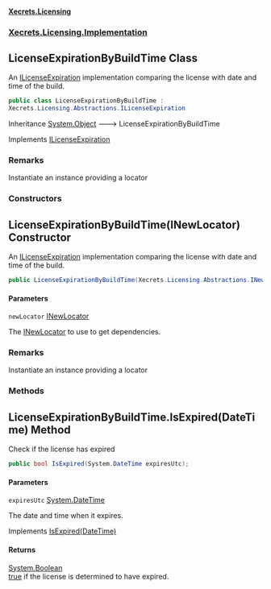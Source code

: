 #### [Xecrets.Licensing](index.md 'index')
### [Xecrets.Licensing.Implementation](Xecrets.Licensing.Implementation.md 'Xecrets.Licensing.Implementation')

## LicenseExpirationByBuildTime Class

An [ILicenseExpiration](Xecrets.Licensing.Abstractions.ILicenseExpiration.md 'Xecrets.Licensing.Abstractions.ILicenseExpiration') implementation comparing the license with date and time of the build.

```csharp
public class LicenseExpirationByBuildTime :
Xecrets.Licensing.Abstractions.ILicenseExpiration
```

Inheritance [System.Object](https://docs.microsoft.com/en-us/dotnet/api/System.Object 'System.Object') &#129106; LicenseExpirationByBuildTime

Implements [ILicenseExpiration](Xecrets.Licensing.Abstractions.ILicenseExpiration.md 'Xecrets.Licensing.Abstractions.ILicenseExpiration')

### Remarks
Instantiate an instance providing a locator
### Constructors

<a name='Xecrets.Licensing.Implementation.LicenseExpirationByBuildTime.LicenseExpirationByBuildTime(Xecrets.Licensing.Abstractions.INewLocator)'></a>

## LicenseExpirationByBuildTime(INewLocator) Constructor

An [ILicenseExpiration](Xecrets.Licensing.Abstractions.ILicenseExpiration.md 'Xecrets.Licensing.Abstractions.ILicenseExpiration') implementation comparing the license with date and time of the build.

```csharp
public LicenseExpirationByBuildTime(Xecrets.Licensing.Abstractions.INewLocator newLocator);
```
#### Parameters

<a name='Xecrets.Licensing.Implementation.LicenseExpirationByBuildTime.LicenseExpirationByBuildTime(Xecrets.Licensing.Abstractions.INewLocator).newLocator'></a>

`newLocator` [INewLocator](Xecrets.Licensing.Abstractions.INewLocator.md 'Xecrets.Licensing.Abstractions.INewLocator')

The [INewLocator](Xecrets.Licensing.Abstractions.INewLocator.md 'Xecrets.Licensing.Abstractions.INewLocator') to use to get dependencies.

### Remarks
Instantiate an instance providing a locator
### Methods

<a name='Xecrets.Licensing.Implementation.LicenseExpirationByBuildTime.IsExpired(System.DateTime)'></a>

## LicenseExpirationByBuildTime.IsExpired(DateTime) Method

Check if the license has expired

```csharp
public bool IsExpired(System.DateTime expiresUtc);
```
#### Parameters

<a name='Xecrets.Licensing.Implementation.LicenseExpirationByBuildTime.IsExpired(System.DateTime).expiresUtc'></a>

`expiresUtc` [System.DateTime](https://docs.microsoft.com/en-us/dotnet/api/System.DateTime 'System.DateTime')

The date and time when it expires.

Implements [IsExpired(DateTime)](Xecrets.Licensing.Abstractions.ILicenseExpiration.md#Xecrets.Licensing.Abstractions.ILicenseExpiration.IsExpired(System.DateTime) 'Xecrets.Licensing.Abstractions.ILicenseExpiration.IsExpired(System.DateTime)')

#### Returns
[System.Boolean](https://docs.microsoft.com/en-us/dotnet/api/System.Boolean 'System.Boolean')  
[true](https://docs.microsoft.com/en-us/dotnet/csharp/language-reference/builtin-types/bool 'https://docs.microsoft.com/en-us/dotnet/csharp/language-reference/builtin-types/bool') if the license is determined to have expired.
